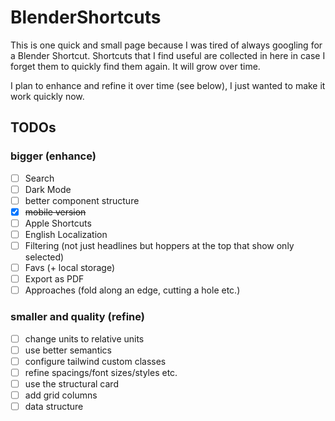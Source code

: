 # BlenderShortcuts

This is one quick and small page because I was tired of always googling for a Blender Shortcut.
Shortcuts that I find useful are collected in here in case I forget them to quickly find them again.
It will grow over time.

I plan to enhance and refine it over time (see below), I just wanted to make it work quickly now.  

## TODOs
### bigger (enhance)
-[ ] Search
-[ ] Dark Mode
-[ ] better component structure 
-[x] ~~mobile version~~
-[ ] Apple Shortcuts 
-[ ] English Localization
-[ ] Filtering (not just headlines but hoppers at the top that show only selected)
-[ ] Favs (+ local storage)
-[ ] Export as PDF
-[ ] Approaches (fold along an edge, cutting a hole etc.)

### smaller and quality (refine)
-[ ] change units to relative units 
-[ ] use better semantics
-[ ] configure tailwind custom classes 
-[ ] refine spacings/font sizes/styles etc.
-[ ] use the structural card
-[ ] add grid columns
-[ ] data structure

